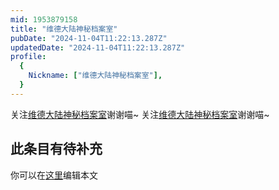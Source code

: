 ```yaml
---
mid: 1953879158
title: "维德大陆神秘档案室"
pubDate: "2024-11-04T11:22:13.287Z"
updatedDate: "2024-11-04T11:22:13.287Z"
profile:
  {
    Nickname: ["维德大陆神秘档案室"],
  }
---
```


关注[维德大陆神秘档案室](https://space.bilibili.com/1953879158)谢谢喵~ 关注[维德大陆神秘档案室](https://space.bilibili.com/1953879158)谢谢喵~

## 此条目有待补充
你可以在[这里](https://github.com/Yuhanawa/VTuber.ICU/edit/master/src/content/v/维德大陆神秘档案室/index.md)编辑本文
